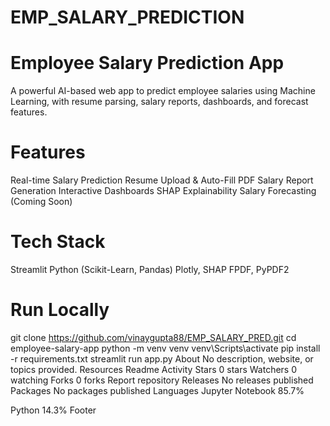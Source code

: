 # EMP_SALARY_PREDICTION
# Employee Salary Prediction App
   A powerful AI-based web app to predict employee salaries using Machine Learning, with resume parsing, salary reports, dashboards, and forecast features.

# Features
   Real-time Salary Prediction
   Resume Upload & Auto-Fill
   PDF Salary Report Generation
   Interactive Dashboards
   SHAP Explainability
   Salary Forecasting (Coming Soon)
# Tech Stack
   Streamlit
   Python (Scikit-Learn, Pandas)
    Plotly, SHAP
   FPDF, PyPDF2
# Run Locally
  git clone https://github.com/vinaygupta88/EMP_SALARY_PRED.git
  cd employee-salary-app
  python -m venv venv
  venv\Scripts\activate
  pip install -r requirements.txt
  streamlit run app.py
About
No description, website, or topics provided.
Resources
 Readme
 Activity
Stars
 0 stars
Watchers
 0 watching
Forks
 0 forks
Report repository
Releases
No releases published
Packages
No packages published
Languages
Jupyter Notebook
85.7%
 
Python
14.3%
Footer
